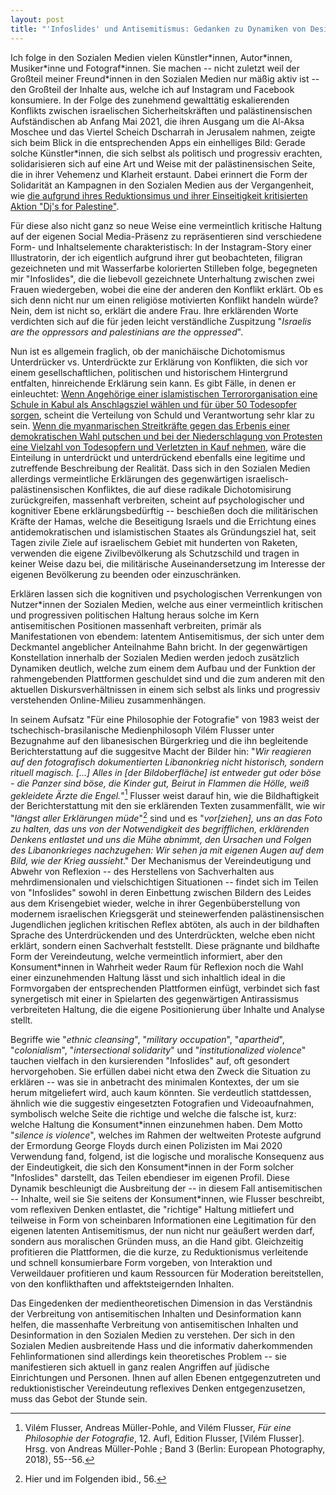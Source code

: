 ```yaml
---
layout: post
title: "'Infoslides' und Antisemitismus: Gedanken zu Dynamiken von Desinformation und Reduktionismus in den Sozialen Medien"
---
```


Ich folge in den Sozialen Medien vielen Künstler\*innen, Autor\*innen,
Musiker\*inne und Fotograf\*innen. Sie machen -- nicht zuletzt weil der
Großteil meiner Freund\*innen in den Sozialen Medien nur mäßig aktiv ist
-- den Großteil der Inhalte aus, welche ich auf Instagram und Facebook
konsumiere. In der Folge des zunehmend gewalttätig eskalierenden
Konflikts zwischen israelischen Sicherheitskräften und palästinensischen
Aufständischen ab Anfang Mai 2021, die ihren Ausgang um die Al-Aksa
Moschee und das Viertel Scheich Dscharrah in Jerusalem nahmen, zeigte
sich beim Blick in die entsprechenden Apps ein einhelliges Bild: Gerade
solche Künstler\*innen, die sich selbst als politisch und progressiv
erachten, solidarisieren sich auf eine Art und Weise mit der
palästinensischen Seite, die in ihrer Vehemenz und Klarheit erstaunt.
Dabei erinnert die Form der Solidarität an Kampagnen in den Sozialen
Medien aus der Vergangenheit, wie [die aufgrund ihres Reduktionsimus
und ihrer Einseitigkeit kritisierten Aktion \"Dj\'s for
Palestine\"](https://jungle.world/artikel/2020/38/boykott-aus-dem-heizungskeller).

Für diese also nicht ganz so neue Weise eine vermeintlich kritische
Haltung auf der eigenen Social Media-Präsenz zu repräsentieren sind
verschiedene Form- und Inhaltselemente charakteristisch: In der
Instagram-Story einer Illustratorin, der ich eigentlich aufgrund ihrer
gut beobachteten, filigran gezeichneten und mit Wasserfarbe kolorierten
Stilleben folge, begegneten mir \"Infoslides\", die die liebevoll
gezeichnete Unterhaltung zwischen zwei Frauen wiedergeben, wobei die
eine der anderen den Konflikt erklärt. Ob es sich denn nicht nur um
einen religiöse motivierten Konflikt handeln würde? Nein, dem ist nicht
so, erklärt die andere Frau. Ihre erklärenden Worte verdichten sich auf
die für jeden leicht verständliche Zuspitzung \"*Israelis are the
oppressors and palestinians are the oppressed*\".

Nun ist es allgemein fraglich, ob der manichäische Dichotomismus
Unterdrücker vs. Unterdrückte zur Erklärung von Konflikten, die sich vor
einem gesellschaftlichen, politischen und historischem Hintergrund
entfalten, hinreichende Erklärung sein kann. Es gibt Fälle, in denen er
einleuchtet: [Wenn Angehörige einer islamistischen Terrororganisation
eine Schule in Kabul als Anschlagsziel wählen und für über 50 Todesopfer
sorgen](https://www.tagesschau.de/ausland/asien/afghanistan-anschlag-schule-101.html),
scheint die Verteilung von Schuld und Verantwortung sehr klar zu
sein. [Wenn die myanmarischen Streitkräfte gegen das Erbenis einer
demokratischen Wahl putschen und bei der Niederschlagung von Protesten
eine Vielzahl von Todesopfern und Verletzten in Kauf
nehmen](https://www.tagesschau.de/ausland/myanmar-485.html), wäre
die Einteilung in unterdrückt und unterdrückend ebenfalls eine legitime
und zutreffende Beschreibung der Realität. Dass sich in den Sozialen
Medien allerdings vermeintliche Erklärungen des gegenwärtigen
israelisch-palästinensischen Konfliktes, die auf diese radikale
Dichotomisirung zurückgreifen, massenhaft verbreiten, scheint auf
psychologischer und kognitiver Ebene erklärungsbedürftig -- beschießen
doch die militärischen Kräfte der Hamas, welche die Beseitigung Israels
und die Errichtung eines antidemokratischen und islamistischen Staates
als Gründungsziel hat, seit Tagen zivile Ziele auf israelischem Gebiet
mit hunderten von Raketen, verwenden die eigene Zivilbevölkerung als
Schutzschild und tragen in keiner Weise dazu bei, die militärische
Auseinandersetzung im Interesse der eigenen Bevölkerung zu beenden oder
einzuschränken. 

Erklären lassen sich die kognitiven und psychologischen Verrenkungen von
Nutzer\*innen der Sozialen Medien, welche aus einer vermeintlich
kritischen und progressiven politischen Haltung heraus solche im Kern
antisemitischen Positionen massenhaft verbreiten, primär als
Manifestationen von ebendem: latentem Antisemitismus, der sich unter dem
Deckmantel angeblicher Anteilnahme Bahn bricht. In der gegenwärtigen
Konstellation innerhalb der Sozialen Medien werden jedoch zusätzlich
Dynamiken deutlich, welche zum einem dem Aufbau und der Funktion der
rahmengebenden Plattformen geschuldet sind und die zum anderen mit den
aktuellen Diskursverhältnissen in einem sich selbst als links und
progressiv verstehenden Online-Milieu zusammenhängen.

In seinem Aufsatz \"Für eine Philosophie der Fotografie\" von 1983 weist
der tschechisch-brasilanische Medienphilosoph Vilém Flusser unter
Bezugnahme auf den libanesischen Bürgerkrieg und die ihn begleitende
Berichterstattung auf die suggesitve Macht der Bilder hin: \"*Wir
reagieren auf den fotografisch dokumentierten Libanonkrieg nicht
historisch, sondern rituell magisch. \[\...\] Alles in \[der
Bildoberfläche\] ist entweder gut oder böse - die Panzer sind böse, die
Kinder gut, Beirut in Flammen die Hölle, weiß gekleidete Ärzte die
Engel.*\"[^1] Flusser weist darauf hin, wie die Bildhaftigkeit der
Berichterstattung mit den sie erklärenden Texten zusammenfällt, wie wir
\"*längst aller Erklärungen müde*\"[^2] sind und es \"*vor\[ziehen\],
uns an das Foto zu halten, das uns von der Notwendigkeit des
begrifflichen, erklärenden Denkens entlastet und uns die Mühe abnimmt,
den Ursachen und Folgen des Libanonkrieges nachzugehen: Wir sehen ja mit
eigenen Augen auf dem Bild, wie der Krieg aussieht*.\" Der Mechanismus
der Vereindeutigung und Abwehr von Reflexion -- des Herstellens von
Sachverhalten aus mehrdimensionalen und vielschichtigen Situationen --
findet sich im Teilen von \"Infoslides\" sowohl in deren Einbettung
zwischen Bildern des Leides aus dem Krisengebiet wieder, welche in ihrer
Gegenbüberstellung von modernem israelischen Kriegsgerät und
steinewerfenden palästinensischen Jugendlichen jeglichen kritischen
Reflex abtöten, als auch in der bildhaften Sprache des Unterdrückenden
und des Unterdrückten, welche eben nicht erklärt, sondern einen
Sachverhalt feststellt. Diese prägnante und bildhafte Form der
Vereindeutung, welche vermeintlich informiert, aber den Konsument\*innen
in Wahrheit weder Raum für Reflexion noch die Wahl einer einzunehmenden
Haltung lässt und sich inhaltlich ideal in die Formvorgaben der
entsprechenden Plattformen einfügt, verbindet sich fast synergetisch mit
einer in Spielarten des gegenwärtigen Antirassismus verbreiteten
Haltung, die die eigene Positionierung über Inhalte und Analyse stellt.

Begriffe wie \"*ethnic cleansing*\", \"*military occupation*\",
\"*apartheid*\", \"*colonialism*\", \"*intersectional solidarity*\" und
\"*institutionalized violence*\" tauchen vielfach in den kursierenden
\"Infoslides\" auf, oft gesondert hervorgehoben. Sie erfüllen dabei
nicht etwa den Zweck die Situation zu erklären -- was sie in anbetracht
des minimalen Kontextes, der um sie herum mitgeliefert wird, auch kaum
könnten. Sie verdeutlich stattdessen, ähnlich wie die suggestiv
eingesetzten Fotografien und Videoaufnahmen, symbolisch welche Seite die
richtige und welche die falsche ist, kurz: welche Haltung die
Konsument\*innen einzunehmen haben. Dem Motto \"*silence is violence*\",
welches im Rahmen der weltweiten Proteste aufgrund der Ermordung George
Floyds durch einen Polizisten im Mai 2020 Verwendung fand, folgend, ist
die logische und moralische Konsequenz aus der Eindeutigkeit, die sich
den Konsument\*innen in der Form solcher \"Infoslides\" darstellt, das
Teilen ebendieser im eigenen Profil. Diese Dynamik beschleunigt die
Ausbreitung der -- in diesem Fall antisemitischen -- Inhalte, weil sie
Sie seitens der Konsument\*innen, wie Flusser beschreibt, vom reflexiven
Denken entlastet, die \"richtige\" Haltung mitliefert und teilweise in
Form von scheinbaren Informationen eine Legitimation für den eigenen
latenten Antisemitismus, der nun nicht nur geäußert werden darf, sondern
aus moralischen Gründen muss, an die Hand gibt. Gleichzeitig profitieren
die Plattformen, die die kurze, zu Reduktionismus verleitende und
schnell konsumierbare Form vorgeben, von Interaktion und Verweildauer
profitieren und kaum Ressourcen für Moderation bereitstellen, von den
konflikthaften und affektsteigernden Inhalten. 

Das Eingedenken der medientheoretischen Dimension in das Verständnis der
Verbreitung von antisemitischen Inhalten und Desinformation kann helfen,
die massenhafte Verbreitung von antisemitischen Inhalten und
Desinformation in den Sozialen Medien zu verstehen. Der sich in den
Sozialen Medien ausbreitende Hass und die informativ daherkommenden
Fehlinformationen sind allerdings kein theoretisches Problem -- sie
manifestieren sich aktuell in ganz realen Angriffen auf jüdische
Einrichtungen und Personen. Ihnen auf allen Ebenen entgegenzutreten und
reduktionistischer Vereindeutung reflexives Denken entgegenzusetzen,
muss das Gebot der Stunde sein.

[^1]: Vilém Flusser, Andreas Müller-Pohle, and Vilém Flusser, *Für eine
    Philosophie der Fotografie*, 12. Aufl, Edition Flusser, \[Vilém
    Flusser\]. Hrsg. von Andreas Müller-Pohle ; Band 3 (Berlin: European
    Photography, 2018), 55--56.

[^2]: Hier und im Folgenden ibid., 56.
